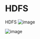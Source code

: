 # HDFS
HDFS
![image](https://user-images.githubusercontent.com/32372822/141703972-8af22114-5c54-4307-ac72-11cce366be7c.png)

![image](https://user-images.githubusercontent.com/32372822/141703998-0854b95d-b460-4e86-bb8c-e187899e039f.png)
